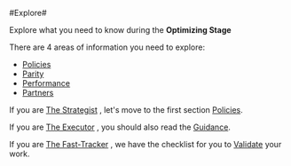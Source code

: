 #Explore#

Explore what you need to know during the **Optimizing Stage**

There are 4 areas of information you need to explore:
- [Policies](https://github.com/Azure/AzureGlobalConnectionCenter/blob/master/PlayBook/Optimizing/Explore/Policies.md)
- [Parity](https://github.com/Azure/AzureGlobalConnectionCenter/blob/master/PlayBook/Optimizing/Explore/Parity.md)
- [Performance](https://github.com/Azure/AzureGlobalConnectionCenter/blob/master/PlayBook/Optimizing/Explore/Performance.md)
- [Partners](https://github.com/Azure/AzureGlobalConnectionCenter/blob/master/PlayBook/Optimizing/Explore/Partners.md)

	
If you are [The Strategist](https://github.com/Azure/AzureGlobalConnectionCenter/blob/master/PlayBook/Playbook%20Overview/Target%20Personas.md) , let's move to the first section [Policies](https://github.com/Azure/AzureGlobalConnectionCenter/blob/master/PlayBook/Optimizing/Explore/Policies.md).

If you are [The Executor](https://github.com/Azure/AzureGlobalConnectionCenter/blob/master/PlayBook/Playbook%20Overview/Target%20Personas.md) , you should also read the [Guidance](https://github.com/Azure/AzureGlobalConnectionCenter/blob/master/PlayBook/Optimizing/Guidance/Guidance.md).

If you are [The Fast-Tracker](https://github.com/Azure/AzureGlobalConnectionCenter/blob/master/PlayBook/Playbook%20Overview/Target%20Personas.md) , we have the checklist for you to [Validate](https://github.com/Azure/AzureGlobalConnectionCenter/blob/master/PlayBook/Optimizing/Validate.md) your work.

